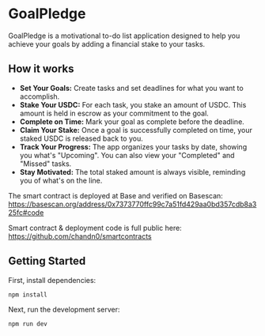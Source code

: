 # GoalPledge

GoalPledge is a motivational to-do list application designed to help you achieve your goals by adding a financial stake to your tasks.

## How it works

- **Set Your Goals:** Create tasks and set deadlines for what you want to accomplish.
- **Stake Your USDC:** For each task, you stake an amount of USDC. This amount is held in escrow as your commitment to the goal.
- **Complete on Time:** Mark your goal as complete before the deadline.
- **Claim Your Stake:** Once a goal is successfully completed on time, your staked USDC is released back to you.
- **Track Your Progress:** The app organizes your tasks by date, showing you what's "Upcoming". You can also view your "Completed" and "Missed" tasks.
- **Stay Motivated:** The total staked amount is always visible, reminding you of what's on the line.

The smart contract is deployed at Base and verified on Basescan: https://basescan.org/address/0x7373770ffc99c7a51fd429aa0bd357cdb8a325fc#code

Smart contract & deployment code is full public here: https://github.com/chandn0/smartcontracts

## Getting Started

First, install dependencies:

```bash
npm install
```

Next, run the development server:

```bash
npm run dev
```

